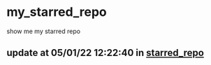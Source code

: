 # my_starred_repo
show me my starred repo

update at 05/01/22 12:22:40 in [starred_repo](./index.html)
---

